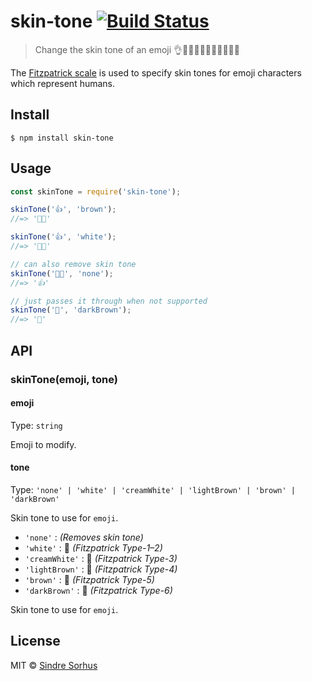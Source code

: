 # skin-tone [![Build Status](https://travis-ci.org/sindresorhus/skin-tone.svg?branch=master)](https://travis-ci.org/sindresorhus/skin-tone)

> Change the skin tone of an emoji 👌👌🏻👌🏼👌🏽👌🏾👌🏿

The [Fitzpatrick scale](https://en.wikipedia.org/wiki/Fitzpatrick_scale#Unicode) is used to specify skin tones for emoji characters which represent humans.

## Install

```
$ npm install skin-tone
```

## Usage

```js
const skinTone = require('skin-tone');

skinTone('👍', 'brown');
//=> '👍🏾'

skinTone('👍', 'white');
//=> '👍🏻'

// can also remove skin tone
skinTone('👍🏾', 'none');
//=> '👍'

// just passes it through when not supported
skinTone('🦄', 'darkBrown');
//=> '🦄'
```

## API

### skinTone(emoji, tone)

#### emoji

Type: `string`

Emoji to modify.

#### tone

Type: `'none' | 'white' | 'creamWhite' | 'lightBrown' | 'brown' | 'darkBrown'`

Skin tone to use for `emoji`.

- `'none'`       :      *(Removes skin tone)*
- `'white'`      : 🏻   *(Fitzpatrick Type-1–2)*
- `'creamWhite'` : 🏼   *(Fitzpatrick Type-3)*
- `'lightBrown'` : 🏽   *(Fitzpatrick Type-4)*
- `'brown'`      : 🏾   *(Fitzpatrick Type-5)*
- `'darkBrown'`  : 🏿   *(Fitzpatrick Type-6)*

Skin tone to use for `emoji`.

## License

MIT © [Sindre Sorhus](https://sindresorhus.com)
